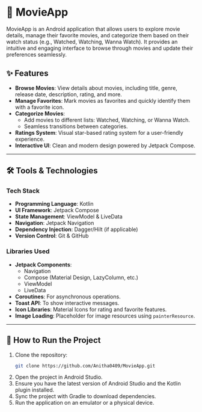 
# 🎥 MovieApp

MovieApp is an Android application that allows users to explore movie details, manage their favorite movies, and categorize them based on their watch status (e.g., Watched, Watching, Wanna Watch). It provides an intuitive and engaging interface to browse through movies and update their preferences seamlessly.

## ✨ Features

- **Browse Movies**: View details about movies, including title, genre, release date, description, rating, and more.
- **Manage Favorites**: Mark movies as favorites and quickly identify them with a favorite icon.
- **Categorize Movies**:
  - Add movies to different lists: Watched, Watching, or Wanna Watch.
  - Seamless transitions between categories.
- **Ratings System**: Visual star-based rating system for a user-friendly experience.
- **Interactive UI**: Clean and modern design powered by Jetpack Compose.

---

## 🛠 Tools & Technologies

### **Tech Stack**
- **Programming Language**: Kotlin
- **UI Framework**: Jetpack Compose
- **State Management**: ViewModel & LiveData
- **Navigation**: Jetpack Navigation
- **Dependency Injection**: Dagger/Hilt (if applicable)
- **Version Control**: Git & GitHub

### **Libraries Used**
- **Jetpack Components**: 
  - Navigation
  - Compose (Material Design, LazyColumn, etc.)
  - ViewModel
  - LiveData
- **Coroutines**: For asynchronous operations.
- **Toast API**: To show interactive messages.
- **Icon Libraries**: Material Icons for rating and favorite features.
- **Image Loading**: Placeholder for image resources using `painterResource`.

---

## 🚀 How to Run the Project

1. Clone the repository:
   ```bash
   git clone https://github.com/Anitha0409/MovieApp.git
2. Open the project in Android Studio.
3. Ensure you have the latest version of Android Studio and the Kotlin plugin installed.
4. Sync the project with Gradle to download dependencies.
5. Run the application on an emulator or a physical device.


